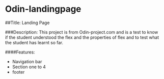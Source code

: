 # Odin-landingpage 
##Title: Landing Page 

###Description: This project is from Odin-project.com and is a test to know if the student understood the flex and the properties of flex and to test what the student has learnt so far.

####Features:
 - Navigation bar
 - Section one to 4
 - footer
